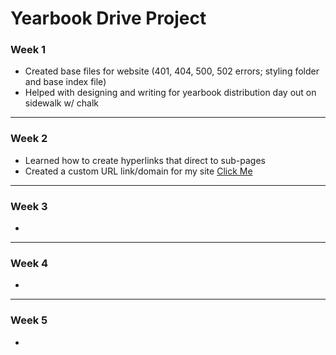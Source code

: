 # Yearbook Drive Project

### Week 1
- Created base files for website (401, 404, 500, 502 errors; styling folder and base index file)
- Helped with designing and writing for yearbook distribution day out on sidewalk w/ chalk

---
### Week 2
- Learned how to create hyperlinks that direct to sub-pages
- Created a custom URL link/domain for my site [Click Me](https://connorhv.work)

---
### Week 3
- 

---
### Week 4
- 

---
### Week 5
- 